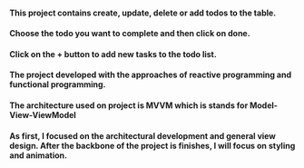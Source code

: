 
#### This project contains create, update, delete or add todos to the table. 

#### Choose the todo you want to complete and then click on done.

#### Click on the + button to add new tasks to the todo list.

#### The project developed with the approaches of reactive programming and functional programming.

#### The architecture used on project is MVVM which is stands for Model-View-ViewModel

#### As first, I focused on the architectural development and general view design. After the backbone of the project is finishes, I will focus on styling and animation.
